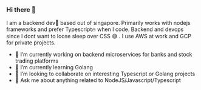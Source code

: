 ### Hi there 👋

  I am a backend dev🤖  based out of singapore. Primarily works with nodejs frameworks and prefer Typescript🔥  when I code. Backend and devops since I dont want to loose sleep over CSS 😅 . I use AWS at work and GCP for private projects.

- 🔭 I’m currently working on backend microservices for banks and stock trading platforms
- 🌱 I’m currently learning Golang
- 👯 I’m looking to collaborate on interesting Typescript or Golang projects
- 💬 Ask me about anything related to NodeJS/Javascript/Typescript
